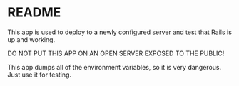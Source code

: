 # README

This app is used to deploy to a newly configured server and test that Rails is up and working. 

DO NOT PUT THIS APP ON AN OPEN SERVER EXPOSED TO THE PUBLIC! 

This app dumps all of the environment variables, so it is very dangerous. Just use it for testing.
